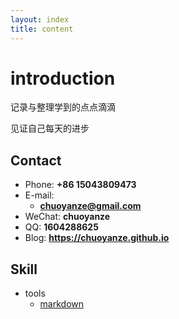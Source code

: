 ```yaml
---
layout: index
title: content
---
```

# introduction

记录与整理学到的点点滴滴

见证自己每天的进步



## Contact

- Phone: **+86 15043809473**
- E-mail:
  - **chuoyanze@gmail.com**
- WeChat: **chuoyanze**
- QQ: **1604288625**
- Blog: **<https://chuoyanze.github.io>**



## Skill

* tools
  * [markdown](./posts/tools/markdown/catalogue)





